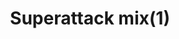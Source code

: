 ---
layout: item
title: Superattack mix(1)
item-id: 11471
datatable: true
id: 11471
name: "Superattack mix(1)"
members: true
lowalch: 36
highalch: 54
examine: "One dose of fishy super Attack potion."
monsters:
  - id: 5566
    name: "Ferocious barbarian spirit"
    members: true
    combat_level: 166
    wiki_url: "https://oldschool.runescape.wiki/w/Ferocious_barbarian_spirit"
    drops:
      - quantity: "1"
        rarity: 0.015625
    image: "https://oldschool.runescape.wiki/images/thumb/d/dd/Ferocious_barbarian_spirit.png/200px-Ferocious_barbarian_spirit.png?ccb32"
---